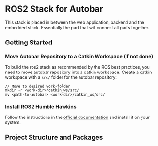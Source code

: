 # ROS2 Stack for Autobar 

This stack is placed in between the web application, backend and the embedded stack.
Essentially the part that will connect all parts together.

## Getting Started

### Move Autobar Repository to a Catkin Workspace (if not done)
To build the ros2 stack as recommended by the ROS best practices, you need to move autobar repository into a catkin workspace. 
Create a catkin workspace with a `src/` folder for the autobar repository: 
```
// Move to desired work-folder 
mkdir -r <work-dir>/catkin_ws/src/
mv <path-to-autobar> <work-dir>/catkin_ws/src/
```

### Install ROS2 Humble Hawkins
Follow the instructions in the [official documentation](https://docs.ros.org/en/humble/Installation/Ubuntu-Install-Debians.html) and install it on your system.


## Project Structure and Packages
